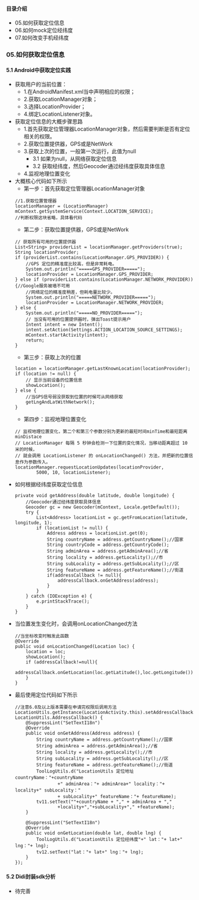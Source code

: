 #### 目录介绍
- 05.如何获取定位信息
- 06.如何mock定位经纬度
- 07.如何改变手机经纬度


### 05.如何获取定位信息
#### 5.1 Android中获取定位实践
- 获取用户的当前位置：
    - 1.在AndroidManifest.xml当中声明相应的权限；
    - 2.获取LocationManager对象；
    - 3.选择LocationProvider；
    - 4.绑定LocationListener对象。
- 获取定位信息的大概步骤思路
    - 1.首先获取定位管理器LocationManager对象，然后需要判断是否有定位相关的权限。
    - 2.获取位置提供器，GPS或是NetWork
    - 3.获取上次的位置，一般第一次运行，此值为null
        - 3.1 如果为null，从网络获取定位信息
        - 3.2 获取经纬度，然后Geocoder通过经纬度获取具体信息
    - 4.监视地理位置变化
- 大概核心代码如下所示
    - 第一步：首先获取定位管理器LocationManager对象
    ```
    //1.获取位置管理器
    locationManager = (LocationManager) mContext.getSystemService(Context.LOCATION_SERVICE);
    //判断权限这块省略，具体看代码
    ```
    - 第二步：获取位置提供器，GPS或是NetWork
    ```
    // 获取所有可用的位置提供器
    List<String> providerList = locationManager.getProviders(true);
    String locationProvider;
    if (providerList.contains(LocationManager.GPS_PROVIDER)) {
        //GPS 定位的精准度比较高，但是非常耗电。
        System.out.println("=====GPS_PROVIDER=====");
        locationProvider = LocationManager.GPS_PROVIDER;
    } else if (providerList.contains(LocationManager.NETWORK_PROVIDER)) {//Google服务被墙不可用
        //网络定位的精准度稍差，但耗电量比较少。
        System.out.println("=====NETWORK_PROVIDER=====");
        locationProvider = LocationManager.NETWORK_PROVIDER;
    } else {
        System.out.println("=====NO_PROVIDER=====");
        // 当没有可用的位置提供器时，弹出Toast提示用户
        Intent intent = new Intent();
        intent.setAction(Settings.ACTION_LOCATION_SOURCE_SETTINGS);
        mContext.startActivity(intent);
        return;
    }
    ```
    - 第三步：获取上次的位置
    ```
    location = locationManager.getLastKnownLocation(locationProvider);
    if (location != null) {
        // 显示当前设备的位置信息
        showLocation();
    } else {
        //当GPS信号弱没获取到位置的时候可从网络获取
        getLngAndLatWithNetwork();
    }
    ```
    - 第四步：监视地理位置变化
    ```
    // 监视地理位置变化，第二个和第三个参数分别为更新的最短时间minTime和最短距离minDistace
    // LocationManager 每隔 5 秒钟会检测一下位置的变化情况，当移动距离超过 10 米的时候，
    // 就会调用 LocationListener 的 onLocationChanged() 方法，并把新的位置信息作为参数传入。
    locationManager.requestLocationUpdates(locationProvider,
            5000, 10, locationListener);
    ```
- 如何根据经纬度获取定位信息
    ```
    private void getAddress(double latitude, double longitude) {
        //Geocoder通过经纬度获取具体信息
        Geocoder gc = new Geocoder(mContext, Locale.getDefault());
        try {
            List<Address> locationList = gc.getFromLocation(latitude, longitude, 1);
            if (locationList != null) {
                Address address = locationList.get(0);
                String countryName = address.getCountryName();//国家
                String countryCode = address.getCountryCode();
                String adminArea = address.getAdminArea();//省
                String locality = address.getLocality();//市
                String subLocality = address.getSubLocality();//区
                String featureName = address.getFeatureName();//街道
                if(addressCallback != null){
                    addressCallback.onGetAddress(address);
                }
            }
        } catch (IOException e) {
            e.printStackTrace();
        }
    }
    ```
- 当位置发生变化时，会调用onLocationChanged方法
    ```
    //当坐标改变时触发此函数
    @Override
    public void onLocationChanged(Location loc) {
        location = loc;
        showLocation();
        if (addressCallback!=null){
            addressCallback.onGetLocation(loc.getLatitude(),loc.getLongitude());
        }
    }
    ```
- 最后使用定位代码如下所示
    ```
    //注意6.0及以上版本需要在申请完权限后调用方法
    LocationUtils.getInstance(LocationActivity.this).setAddressCallback(new LocationUtils.AddressCallback() {
        @SuppressLint("SetTextI18n")
        @Override
        public void onGetAddress(Address address) {
            String countryName = address.getCountryName();//国家
            String adminArea = address.getAdminArea();//省
            String locality = address.getLocality();//市
            String subLocality = address.getSubLocality();//区
            String featureName = address.getFeatureName();//街道
            ToolLogUtils.d("LocationUtils 定位地址 countryName："+countryName
                    +" adminArea："+ adminArea+" locality："+ locality+" subLocality："
                    + subLocality+" featureName："+ featureName);
            tv11.setText(""+countryName + "," + adminArea + ","
                    +locality+","+subLocality+"," +featureName);
        }
    
        @SuppressLint("SetTextI18n")
        @Override
        public void onGetLocation(double lat, double lng) {
            ToolLogUtils.d("LocationUtils 定位经纬度"+" lat："+ lat+" lng："+ lng);
            tv12.setText("lat："+ lat+" lng："+ lng);
        }
    });
    ```


#### 5.2 Didi封装sdk分析
- 待完善





















